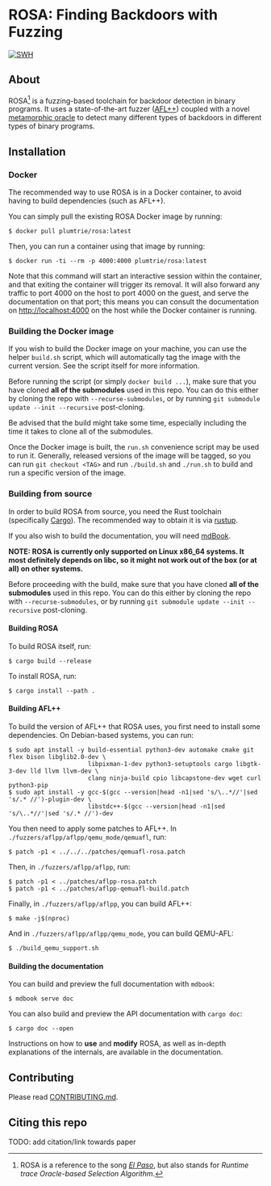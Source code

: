 # ROSA: Finding Backdoors with Fuzzing

[![SWH](https://archive.softwareheritage.org/badge/origin/https://github.com/binsec/rosa/)](https://archive.softwareheritage.org/browse/origin/?origin_url=https://github.com/binsec/rosa)

## About

ROSA[^1] is a fuzzing-based toolchain for backdoor detection in binary programs. It uses a
state-of-the-art fuzzer ([AFL++](https://github.com/AFLplusplus/AFLplusplus)) coupled with a novel
[metamorphic oracle](https://en.wikipedia.org/wiki/Metamorphic_testing) to detect many different
types of backdoors in different types of binary programs.

## Installation

### Docker

The recommended way to use ROSA is in a Docker container, to avoid having to build dependencies
(such as AFL++).

You can simply pull the existing ROSA Docker image by running:

```console
$ docker pull plumtrie/rosa:latest
```

Then, you can run a container using that image by running:

```console
$ docker run -ti --rm -p 4000:4000 plumtrie/rosa:latest
```

Note that this command will start an interactive session within the container, and that exiting the
container will trigger its removal. It will also forward any traffic to port 4000 on the host to
port 4000 on the guest, and serve the documentation on that port; this means you can consult the
documentation on <http://localhost:4000> on the host while the Docker container is running.

### Building the Docker image

If you wish to build the Docker image on your machine, you can use the helper `build.sh` script,
which will automatically tag the image with the current version. See the script itself for more
information.

Before running the script (or simply `docker build ...`), make sure that you have cloned **all of
the submodules** used in this repo. You can do this either by cloning the repo with
`--recurse-submodules`, or by running `git submodule update --init --recursive` post-cloning.

Be advised that the build might take some time, especially including the time it takes to clone all
of the submodules.

Once the Docker image is built, the `run.sh` convenience script may be used to run it. Generally,
released versions of the image will be tagged, so you can run `git checkout <TAG>` and run
`./build.sh` and `./run.sh` to build and run a specific version of the image.

### Building from source

In order to build ROSA from source, you need the Rust toolchain (specifically
[Cargo](https://crates.io/crates/cargo)). The recommended way to obtain it is via
[rustup](https://rustup.rs/).

If you also wish to build the documentation, you will need
[mdBook](https://github.com/rust-lang/mdBook).

**NOTE: ROSA is currently only supported on Linux x86_64 systems. It most definitely depends on
libc, so it might not work out of the box (or at all) on other systems.**

Before proceeding with the build, make sure that you have cloned **all of the submodules** used in
this repo. You can do this either by cloning the repo with `--recurse-submodules`, or by running
`git submodule update --init --recursive` post-cloning.

#### Building ROSA

To build ROSA itself, run:

```console
$ cargo build --release
```

To install ROSA, run:

```console
$ cargo install --path .
```

#### Building AFL++

To build the version of AFL++ that ROSA uses, you first need to install some dependencies. On
Debian-based systems, you can run:

```console
$ sudo apt install -y build-essential python3-dev automake cmake git flex bison libglib2.0-dev \
                      libpixman-1-dev python3-setuptools cargo libgtk-3-dev lld llvm llvm-dev \
                      clang ninja-build cpio libcapstone-dev wget curl python3-pip
$ sudo apt install -y gcc-$(gcc --version|head -n1|sed 's/\..*//'|sed 's/.* //')-plugin-dev \
                      libstdc++-$(gcc --version|head -n1|sed 's/\..*//'|sed 's/.* //')-dev
```

You then need to apply some patches to AFL++. In `./fuzzers/aflpp/aflpp/qemu_mode/qemuafl`, run:

```console
$ patch -p1 < ../../../patches/qemuafl-rosa.patch
```

Then, in `./fuzzers/aflpp/aflpp`, run:

```console
$ patch -p1 < ../patches/aflpp-rosa.patch
$ patch -p1 < ../patches/aflpp-qemuafl-build.patch
```

Finally, in `./fuzzers/aflpp/aflpp`, you can build AFL++:

```console
$ make -j$(nproc)
```

And in `./fuzzers/aflpp/aflpp/qemu_mode`, you can build QEMU-AFL:

```console
$ ./build_qemu_support.sh
```

#### Building the documentation

You can build and preview the full documentation with `mdbook`:

```console
$ mdbook serve doc
```

You can also build and preview the API documentation with `cargo doc`:

```console
$ cargo doc --open
```

Instructions on how to **use** and **modify** ROSA, as well as in-depth explanations of the
internals, are available in the documentation.

## Contributing

Please read [CONTRIBUTING.md](./CONTRIBUTING.md).

## Citing this repo

TODO: add citation/link towards paper

[^1]: ROSA is a reference to the song
    [_El Paso_](https://genius.com/Marty-robbins-el-paso-lyrics#:~:text=the%20back%20door%20of%20Rosa%27s),
    but also stands for _Runtime trace Oracle-based Selection Algorithm_.
